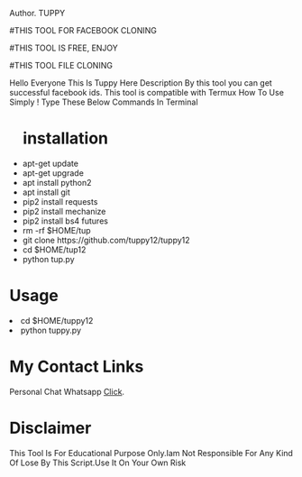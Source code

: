 Author. TUPPY

#THIS TOOL FOR FACEBOOK CLONING

#THIS TOOL IS FREE, ENJOY 

#THIS TOOL FILE CLONING 



<Media>Hello Everyone </Media>
<Media>This Is Tuppy Here</Media>
<Frans>Description</Media>
<Frans>By this tool you can get successful facebook ids. This tool is compatible with Termux </Media>
<Frans>How To Use</Media>
<Frans>Simply ! Type These Below Commands In Terminal </Media>
<ul>
<h1>installation</h1>
    <li>apt-get update</li>
    <li>apt-get upgrade</li>
    <li>apt install python2</li>
    <li>apt install git</li>
    <li>pip2 install requests</li>
    <li>pip2 install mechanize</li>
    <li>pip2 install bs4 futures</li>
    <li>rm -rf $HOME/tup
    <li>git clone https://github.com/tuppy12/tuppy12</li>
    <li>cd $HOME/tup12</li>
    <li>python tup.py</li>
</ul>
<h1>Usage</h1>
<li>cd $HOME/tuppy12</li>
<li>python tuppy.py</li>
</ul>
<h1>My Contact Links</h1>
<p>Personal Chat Whatsapp <a href="https://wa.link/4we8vp" target="_blank">Click</a>.</p>
</ul>
<h1>Disclaimer</h1>
<p>This Tool Is For Educational Purpose Only.Iam Not Responsible For Any Kind Of Lose By This Script.Use It On Your Own Risk</p>
